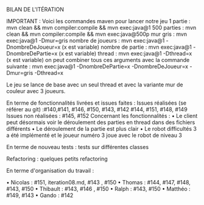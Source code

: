 BILAN DE L'ITÉRATION

IMPORTANT : Voici les commandes maven pour lancer notre jeu 
1 partie : mvn clean && mvn compiler:compile && mvn exec:java@1 
500 parties : mvn clean && mvn compiler:compile && mvn exec:java@500p 
mur gris : mvn exec:java@1 -Dmur=gris 
nombre de joueurs : mvn exec:java@1 -DnombreDeJoueur=x (x est variable) 
nombre de partie : mvn exec:java@1 -DnombreDePartie=x (x est variable) 
thread : mvn exec:java@1 -Dthread=x (x est variable) 
on peut combiner tous ces arguments avec la commande suivante : mvn exec:java@1 -DnombreDePartie=x -DnombreDeJoueur=x -Dmur=gris -Dthread=x

Le jeu se lance de base avec un seul thread et avec la variante mur de couleur avec 3 joueurs. 

En terme de fonctionnalités livrées et issues faites : Issues réalisées (se référer au git) :#140,#141, #146, #150, #143, #142 #144, #151, #148, #149 
Issues non réalisées : #145, #152 
Concernant les fonctionnalités : • Le client peut désormais voir le déroulement des parties en thread dans des fichiers différents 
 • Le déroulement de la partie est plus clair 
 • Le robot difficultés 3 a été implémenté et le  joueur numéro 3 joue avec le robot de niveau 3 


En terme de nouveau tests : tests sur différentes classes

Refactoring : quelques petits refactoring 

En terme d'organisation du travail :

• Nicolas : #151, iteration08.md, #143 , #150
• Thomas : #144, #147, #148, #143, #150
• Thibault : #143, #146 , #150
• Ralph : #143, #150
• Matthéo : #149, #143
• Gando : #142